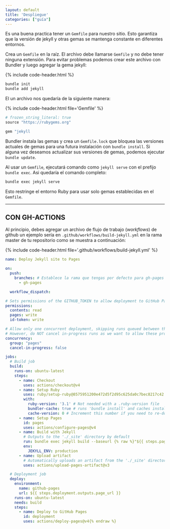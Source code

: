 ```yaml
---
layout: default
title: 'Despliegue'
categories: ["guía"]
---
```


Es una buena practica tener un `Gemfile` para nuestro sitio. Esto garantiza que la versión de jekyll y otras gemas se mantenga constante en diferentes entornos.

Crea un `Gemfile` en la raíz. El archivo debe llamarse `Gemfile` y no debe tener ninguna extensión. Para evitar problemas podemos crear este archivo con Bundler y luego agregar la gema jekyll:


{% include code-header.html %}
```bash
bundle init
bundle add jekyll
```

El un archivo nos quedaría de la siguiente manera:

{% include code-header.html file='Gemfile' %}
```ruby
# frozen_string_literal: true
source "https://rubygems.org"

gem "jekyll
```

Bundler instala las gemas y crea un `Gemfile.lock` que bloquea las versiones actuales de gemas para una futura instalación con `bundle install`. Si alguna vez deseamos actualizar sus versiones de gemas, podemos ejecutar `bundle update`.

Al usar un `Gemfile`, ejecutará comando como `jekyll serve` con el prefijo `bundle exec`. Asi quedaría el comando completo:

```bash
bundle exec jekyll serve
```

Esto restringe el entorno Ruby para usar solo gemas establecidas en el `Gemfile`.

---

## CON GH-ACTIONS

Al principio, debes agregar un archivo de flujo de trabajo (*workflows*) de github un ejemplo sería en `.github/workflows/build-jekyll.yml` en la rama master de tu repositorio como se muestra a continuación:


{% include code-header.html file='.github/workflows/build-jekyll.yml' %}
```yml
name: Deploy Jekyll site to Pages

on:
  push:
    branches: # Establece la rama que tengas por defecto para gh-pages
      - gh-pages 

  workflow_dispatch:

# Sets permissions of the GITHUB_TOKEN to allow deployment to GitHub Pages
permissions:
  contents: read
  pages: write
  id-token: write

# Allow only one concurrent deployment, skipping runs queued between the run in-progress and latest queued.
# However, do NOT cancel in-progress runs as we want to allow these production deployments to complete.
concurrency:
  group: "pages"
  cancel-in-progress: false

jobs:
  # Build job
  build:
    runs-on: ubuntu-latest
    steps:
      - name: Checkout
        uses: actions/checkout@v4
      - name: Setup Ruby
        uses: ruby/setup-ruby@8575951200e472d5f2d95c625da0c7bec8217c42 # v1.161.0
        with:
          ruby-version: '3.1' # Not needed with a .ruby-version file
          bundler-cache: true # runs 'bundle install' and caches installed gems automatically
          cache-version: 0 # Increment this number if you need to re-download cached gems
      - name: Setup Pages
        id: pages
        uses: actions/configure-pages@v4
      - name: Build with Jekyll
        # Outputs to the './_site' directory by default
        run: bundle exec jekyll build --baseurl {% raw %}"${{ steps.pages.outputs.base_path }}"
        env:
          JEKYLL_ENV: production
      - name: Upload artifact
        # Automatically uploads an artifact from the './_site' directory by default
        uses: actions/upload-pages-artifact@v3

  # Deployment job
  deploy:
    environment:
      name: github-pages
      url: ${{ steps.deployment.outputs.page_url }}
    runs-on: ubuntu-latest
    needs: build
    steps:
      - name: Deploy to GitHub Pages
        id: deployment
        uses: actions/deploy-pages@v4{% endraw %}
```